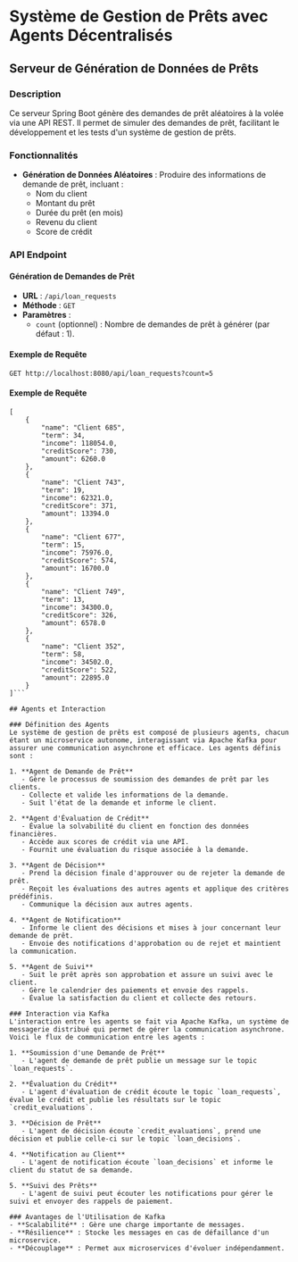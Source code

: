 # Système de Gestion de Prêts avec Agents Décentralisés

## Serveur de Génération de Données de Prêts

### Description
Ce serveur Spring Boot génère des demandes de prêt aléatoires à la volée via une API REST. Il permet de simuler des demandes de prêt, facilitant le développement et les tests d'un système de gestion de prêts.

### Fonctionnalités
- **Génération de Données Aléatoires** : Produire des informations de demande de prêt, incluant :
  - Nom du client
  - Montant du prêt
  - Durée du prêt (en mois)
  - Revenu du client
  - Score de crédit

### API Endpoint
#### Génération de Demandes de Prêt
- **URL** : `/api/loan_requests`
- **Méthode** : `GET`
- **Paramètres** :
  - `count` (optionnel) : Nombre de demandes de prêt à générer (par défaut : 1).

#### Exemple de Requête
```http
GET http://localhost:8080/api/loan_requests?count=5
```

#### Exemple de Requête
```http
[
    {
        "name": "Client 685",
        "term": 34,
        "income": 118054.0,
        "creditScore": 730,
        "amount": 6260.0
    },
    {
        "name": "Client 743",
        "term": 19,
        "income": 62321.0,
        "creditScore": 371,
        "amount": 13394.0
    },
    {
        "name": "Client 677",
        "term": 15,
        "income": 75976.0,
        "creditScore": 574,
        "amount": 16700.0
    },
    {
        "name": "Client 749",
        "term": 13,
        "income": 34300.0,
        "creditScore": 326,
        "amount": 6578.0
    },
    {
        "name": "Client 352",
        "term": 58,
        "income": 34502.0,
        "creditScore": 522,
        "amount": 22895.0
    }
]```

## Agents et Interaction

### Définition des Agents
Le système de gestion de prêts est composé de plusieurs agents, chacun étant un microservice autonome, interagissant via Apache Kafka pour assurer une communication asynchrone et efficace. Les agents définis sont :

1. **Agent de Demande de Prêt**  
   - Gère le processus de soumission des demandes de prêt par les clients.
   - Collecte et valide les informations de la demande.
   - Suit l'état de la demande et informe le client.

2. **Agent d'Évaluation de Crédit**  
   - Évalue la solvabilité du client en fonction des données financières.
   - Accède aux scores de crédit via une API.
   - Fournit une évaluation du risque associée à la demande.

3. **Agent de Décision**  
   - Prend la décision finale d'approuver ou de rejeter la demande de prêt.
   - Reçoit les évaluations des autres agents et applique des critères prédéfinis.
   - Communique la décision aux autres agents.

4. **Agent de Notification**  
   - Informe le client des décisions et mises à jour concernant leur demande de prêt.
   - Envoie des notifications d'approbation ou de rejet et maintient la communication.

5. **Agent de Suivi**  
   - Suit le prêt après son approbation et assure un suivi avec le client.
   - Gère le calendrier des paiements et envoie des rappels.
   - Évalue la satisfaction du client et collecte des retours.

### Interaction via Kafka
L'interaction entre les agents se fait via Apache Kafka, un système de messagerie distribué qui permet de gérer la communication asynchrone. Voici le flux de communication entre les agents :

1. **Soumission d'une Demande de Prêt**  
   - L'agent de demande de prêt publie un message sur le topic `loan_requests`.

2. **Évaluation du Crédit**  
   - L'agent d'évaluation de crédit écoute le topic `loan_requests`, évalue le crédit et publie les résultats sur le topic `credit_evaluations`.

3. **Décision de Prêt**  
   - L'agent de décision écoute `credit_evaluations`, prend une décision et publie celle-ci sur le topic `loan_decisions`.

4. **Notification au Client**  
   - L'agent de notification écoute `loan_decisions` et informe le client du statut de sa demande.

5. **Suivi des Prêts**  
   - L'agent de suivi peut écouter les notifications pour gérer le suivi et envoyer des rappels de paiement.

### Avantages de l'Utilisation de Kafka
- **Scalabilité** : Gère une charge importante de messages.
- **Résilience** : Stocke les messages en cas de défaillance d'un microservice.
- **Découplage** : Permet aux microservices d'évoluer indépendamment.
